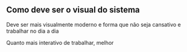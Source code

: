 ## Como deve ser o visual do sistema
Deve ser mais visualmente moderno e forma que não seja cansativo e trabalhar no dia a dia

Quanto mais interativo de trabalhar, melhor
